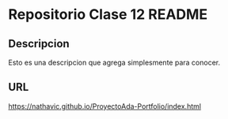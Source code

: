 # Repositorio Clase 12 README

## Descripcion 

Esto es una descripcion que agrega simplesmente para conocer.

## URL

https://nathavic.github.io/ProyectoAda-Portfolio/index.html
